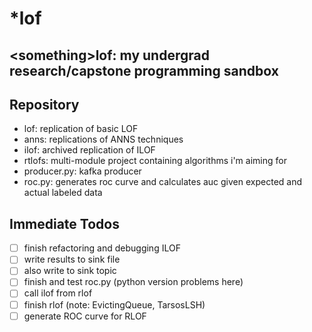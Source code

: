# \*lof
\<something\>lof: my undergrad research/capstone programming sandbox
----------------
## Repository
- lof: replication of basic LOF
- anns: replications of ANNS techniques
- ilof: archived replication of ILOF
- rtlofs: multi-module project containing algorithms i'm aiming for
- producer.py: kafka producer
- roc.py: generates roc curve and calculates auc given expected and actual labeled data

## Immediate Todos

- [ ] finish refactoring and debugging ILOF
- [ ] write results to sink file
- [ ] also write to sink topic
- [ ] finish and test roc.py (python version problems here)
- [ ] call ilof from rlof
- [ ] finish rlof (note: EvictingQueue, TarsosLSH)
- [ ] generate ROC curve for RLOF
